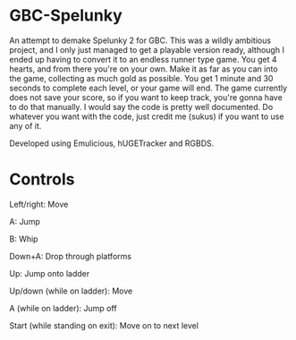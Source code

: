 # GBC-Spelunky
 An attempt to demake Spelunky 2 for GBC.
 This was a wildly ambitious project, and I only just managed to get a playable version ready, although I ended up having to convert it to an endless runner type game. 
 You get 4 hearts, and from there you're on your own. Make it as far as you can into the game, collecting as much gold as possible. You get 1 minute and 30 seconds to complete each level, or your game will end. The game currently does not save your score, so if you want to keep track, you're gonna have to do that manually.
 I would say the code is pretty well documented.
 Do whatever you want with the code, just credit me (sukus) if you want to use any of it.
 
 Developed using Emulicious, hUGETracker and RGBDS.

# Controls
Left/right: Move

A: Jump

B: Whip

Down+A: Drop through platforms

Up: Jump onto ladder

Up/down (while on ladder): Move

A (while on ladder): Jump off

Start (while standing on exit): Move on to next level
